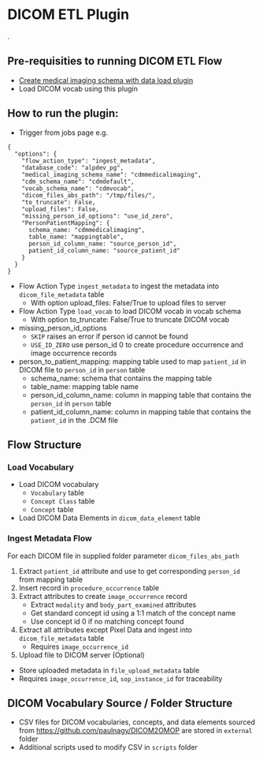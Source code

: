 # DICOM ETL Plugin
.

## Pre-requisities to running DICOM ETL Flow
  - [Create medical imaging schema with data load plugin](https://github.com/alp-os/d2e-plugins/tree/main/data-management)
  - Load DICOM vocab using this plugin

## How to run the plugin:

- Trigger from jobs page e.g.
```
{
  "options": {
    "flow_action_type": "ingest_metadata",
    "database_code": "alpdev_pg",
    "medical_imaging_schema_name": "cdmmedicalimaging",
    "cdm_schema_name": "cdmdefault",
    "vocab_schema_name": "cdmvocab",
    "dicom_files_abs_path": "/tmp/files/",
    "to_truncate": False,
    "upload_files": False,
    "missing_person_id_options": "use_id_zero",
    "PersonPatientMapping": {
      schema_name: "cdmmedicalimaging",
      table_name: "mappingtable",
      person_id_column_name: "source_person_id",
      patient_id_column_name: "source_patient_id"
    }
  }
}
```

- Flow Action Type `ingest_metadata` to ingest the metadata into `dicom_file_metadata` table
  - With option upload_files: False/True to upload files to server
- Flow Action Type `load_vocab` to load DICOM vocab in vocab schema
  - With option to_truncate: False/True to truncate DICOM vocab
- missing_person_id_options
  - `SKIP` raises an error if person id cannot be found
  - `USE_ID_ZERO` use person_id 0 to create procedure occurrence and image occurrence records
- person_to_patient_mapping: mapping table used to map `patient_id` in DICOM file to `person_id` in `person` table
  - schema_name: schema that contains the mapping table
  - table_name: mapping table name
  - person_id_column_name: column in mapping table that contains the `person_id` in `person` table
  - patient_id_column_name: column in mapping table that contains the `patient_id` in the .DCM file


## Flow Structure
### Load Vocabulary
- Load DICOM vocabulary 
  - `Vocabulary` table
  - `Concept Class` table
  - `Concept` table 
- Load DICOM Data Elements in `dicom_data_element` table

### Ingest Metadata Flow 
For each DICOM file in supplied folder parameter `dicom_files_abs_path`
1. Extract `patient_id` attribute and use to get corresponding `person_id` from mapping table
2. Insert record in `procedure_occurrence` table
3. Extract attributes to create `image_occurrence` record
   - Extract `modality` and `body_part_examined` attributes
   - Get standard concept id using a 1:1 match of the concept name
   - Use concept id 0 if no matching concept found
4. Extract all attributes except Pixel Data and ingest into `dicom_file_metadata` table
    - Requires `image_occurrence_id`
5. Upload file to DICOM server (Optional) 
  - Store uploaded metadata in `file_upload_metadata` table
  - Requires `image_occurrence_id`, `sop_instance_id` for traceability

## DICOM Vocabulary Source / Folder Structure
- CSV files for DICOM vocabularies, concepts, and data elements sourced from https://github.com/paulnagy/DICOM2OMOP are stored in `external` folder
- Additional scripts used to modify CSV in `scripts` folder



